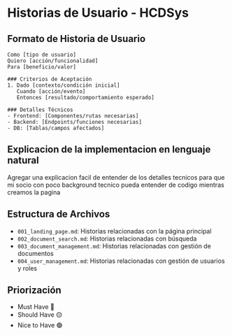 # Historias de Usuario - HCDSys

## Formato de Historia de Usuario
```
Como [tipo de usuario]
Quiero [acción/funcionalidad]
Para [beneficio/valor]

### Criterios de Aceptación
1. Dado [contexto/condición inicial]
   Cuando [acción/evento]
   Entonces [resultado/comportamiento esperado]

### Detalles Técnicos
- Frontend: [Componentes/rutas necesarias]
- Backend: [Endpoints/funciones necesarias]
- DB: [Tablas/campos afectados]
```
## Explicacion de la implementacion en lenguaje natural
Agregar una explicacion facil de entender de los detalles tecnicos para que mi socio con poco background tecnico pueda entender de codigo mientras creamos la pagina

## Estructura de Archivos
- `001_landing_page.md`: Historias relacionadas con la página principal
- `002_document_search.md`: Historias relacionadas con búsqueda
- `003_document_management.md`: Historias relacionadas con gestión de documentos
- `004_user_management.md`: Historias relacionadas con gestión de usuarios y roles

## Priorización
- Must Have 🔴
- Should Have 🟡
- Nice to Have 🟢